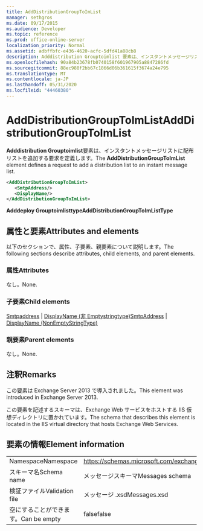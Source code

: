 ```yaml
---
title: AddDistributionGroupToImList
manager: sethgros
ms.date: 09/17/2015
ms.audience: Developer
ms.topic: reference
ms.prod: office-online-server
localization_priority: Normal
ms.assetid: adbffbfc-e436-4620-acfc-5dfd41a88cb8
description: Adddistribution Grouptoimlist 要素は、インスタントメッセージリストに配布リストを追加する要求を定義します。
ms.openlocfilehash: 90a84b23678fb0740158f601967905a8847286fd
ms.sourcegitcommit: 88ec988f2bb67c1866d06b361615f3674a24e795
ms.translationtype: MT
ms.contentlocale: ja-JP
ms.lasthandoff: 05/31/2020
ms.locfileid: "44460380"
---
```

# <a name="adddistributiongrouptoimlist"></a><span data-ttu-id="57cf6-103">AddDistributionGroupToImList</span><span class="sxs-lookup"><span data-stu-id="57cf6-103">AddDistributionGroupToImList</span></span>

<span data-ttu-id="57cf6-104">**Adddistribution Grouptoimlist**要素は、インスタントメッセージリストに配布リストを追加する要求を定義します。</span><span class="sxs-lookup"><span data-stu-id="57cf6-104">The **AddDistributionGroupToImList** element defines a request to add a distribution list to an instant message list.</span></span> 
  
```XML
<AddDistributionGroupToImList>
   <SmtpAddress/>
   <DisplayName/>
</AddDistributionGroupToImList>
```

 <span data-ttu-id="57cf6-105">**Adddeploy Grouptoimlisttype**</span><span class="sxs-lookup"><span data-stu-id="57cf6-105">**AddDistributionGroupToImListType**</span></span>
## <a name="attributes-and-elements"></a><span data-ttu-id="57cf6-106">属性と要素</span><span class="sxs-lookup"><span data-stu-id="57cf6-106">Attributes and elements</span></span>

<span data-ttu-id="57cf6-107">以下のセクションで、属性、子要素、親要素について説明します。</span><span class="sxs-lookup"><span data-stu-id="57cf6-107">The following sections describe attributes, child elements, and parent elements.</span></span>
  
### <a name="attributes"></a><span data-ttu-id="57cf6-108">属性</span><span class="sxs-lookup"><span data-stu-id="57cf6-108">Attributes</span></span>

<span data-ttu-id="57cf6-109">なし。</span><span class="sxs-lookup"><span data-stu-id="57cf6-109">None.</span></span>
  
### <a name="child-elements"></a><span data-ttu-id="57cf6-110">子要素</span><span class="sxs-lookup"><span data-stu-id="57cf6-110">Child elements</span></span>

<span data-ttu-id="57cf6-111">[Smtpaddress](smtpaddress.md)  | [DisplayName (非 Emptystringtype)](displayname-nonemptystringtype.md)</span><span class="sxs-lookup"><span data-stu-id="57cf6-111">[SmtpAddress](smtpaddress.md) | [DisplayName (NonEmptyStringType)](displayname-nonemptystringtype.md)</span></span>
  
### <a name="parent-elements"></a><span data-ttu-id="57cf6-112">親要素</span><span class="sxs-lookup"><span data-stu-id="57cf6-112">Parent elements</span></span>

<span data-ttu-id="57cf6-113">なし。</span><span class="sxs-lookup"><span data-stu-id="57cf6-113">None.</span></span>
  
## <a name="remarks"></a><span data-ttu-id="57cf6-114">注釈</span><span class="sxs-lookup"><span data-stu-id="57cf6-114">Remarks</span></span>

<span data-ttu-id="57cf6-115">この要素は Exchange Server 2013 で導入されました。</span><span class="sxs-lookup"><span data-stu-id="57cf6-115">This element was introduced in Exchange Server 2013.</span></span>
  
<span data-ttu-id="57cf6-116">この要素を記述するスキーマは、Exchange Web サービスをホストする IIS 仮想ディレクトリに置かれています。</span><span class="sxs-lookup"><span data-stu-id="57cf6-116">The schema that describes this element is located in the IIS virtual directory that hosts Exchange Web Services.</span></span>
  
## <a name="element-information"></a><span data-ttu-id="57cf6-117">要素の情報</span><span class="sxs-lookup"><span data-stu-id="57cf6-117">Element information</span></span>

|||
|:-----|:-----|
|<span data-ttu-id="57cf6-118">Namespace</span><span class="sxs-lookup"><span data-stu-id="57cf6-118">Namespace</span></span>  <br/> |https://schemas.microsoft.com/exchange/services/2006/messages  <br/> |
|<span data-ttu-id="57cf6-119">スキーマ名</span><span class="sxs-lookup"><span data-stu-id="57cf6-119">Schema name</span></span>  <br/> |<span data-ttu-id="57cf6-120">メッセージスキーマ</span><span class="sxs-lookup"><span data-stu-id="57cf6-120">Messages schema</span></span>  <br/> |
|<span data-ttu-id="57cf6-121">検証ファイル</span><span class="sxs-lookup"><span data-stu-id="57cf6-121">Validation file</span></span>  <br/> |<span data-ttu-id="57cf6-122">メッセージ .xsd</span><span class="sxs-lookup"><span data-stu-id="57cf6-122">Messages.xsd</span></span>  <br/> |
|<span data-ttu-id="57cf6-123">空にすることができます。</span><span class="sxs-lookup"><span data-stu-id="57cf6-123">Can be empty</span></span>  <br/> |<span data-ttu-id="57cf6-124">false</span><span class="sxs-lookup"><span data-stu-id="57cf6-124">false</span></span>  <br/> |
   

